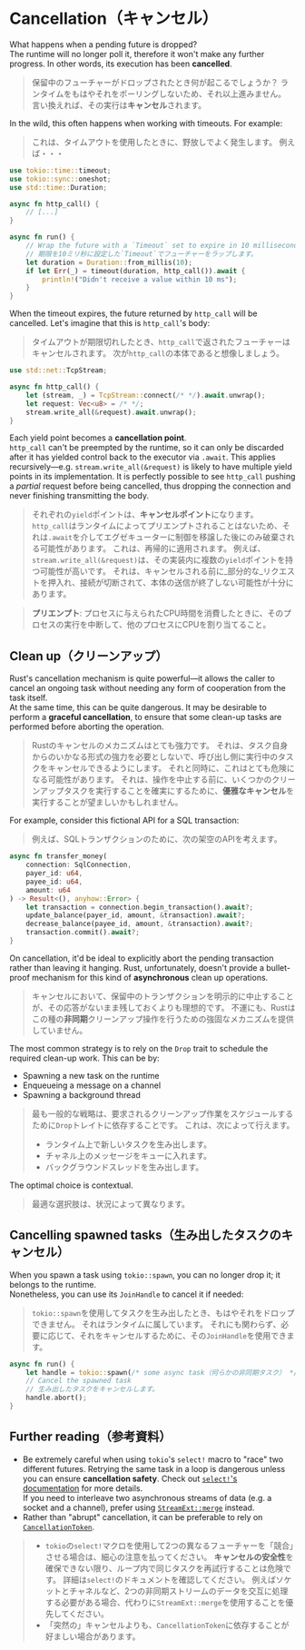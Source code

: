# Cancellation（キャンセル）

What happens when a pending future is dropped?\
The runtime will no longer poll it, therefore it won't make any further progress.
In other words, its execution has been **cancelled**.

> 保留中のフューチャーがドロップされたとき何が起こるでしょうか？
> ランタイムをもはやそれをポーリングしないため、それ以上進みません。
> 言い換えれば、その実行は**キャンセル**されます。

In the wild, this often happens when working with timeouts.
For example:

> これは、タイムアウトを使用したときに、野放しでよく発生します。
> 例えば・・・

```rust
use tokio::time::timeout;
use tokio::sync::oneshot;
use std::time::Duration;

async fn http_call() {
    // [...]
}

async fn run() {
    // Wrap the future with a `Timeout` set to expire in 10 milliseconds.
    // 期限を10ミリ秒に設定した`Timeout`でフューチャーをラップします。
    let duration = Duration::from_millis(10);
    if let Err(_) = timeout(duration, http_call()).await {
        println!("Didn't receive a value within 10 ms");
    }
}
```

When the timeout expires, the future returned by `http_call` will be cancelled.
Let's imagine that this is `http_call`'s body:

> タイムアウトが期限切れしたとき、`http_call`で返されたフューチャーはキャンセルされます。
> 次が`http_call`の本体であると想像しましょう。

```rust
use std::net::TcpStream;

async fn http_call() {
    let (stream, _) = TcpStream::connect(/* */).await.unwrap();
    let request: Vec<u8> = /* */;
    stream.write_all(&request).await.unwrap();
}
```

Each yield point becomes a **cancellation point**.\
`http_call` can't be preempted by the runtime, so it can only be discarded after
it has yielded control back to the executor via `.await`.
This applies recursively—e.g. `stream.write_all(&request)` is likely to have multiple
yield points in its implementation. It is perfectly possible to see `http_call` pushing
a _partial_ request before being cancelled, thus dropping the connection and never
finishing transmitting the body.

> それぞれの`yield`ポイントは、**キャンセルポイント**になります。
> `http_call`はランタイムによってプリエンプトされることはないため、それは`.await`を介してエグゼキューターに制御を移譲した後にのみ破棄される可能性があります。
> これは、再帰的に適用されます。
> 例えば、`stream.write_all(&request)`は、その実装内に複数の`yield`ポイントを持つ可能性が高いです。
> それは、キャンセルされる前に_部分的な_リクエストを押入れ、接続が切断されて、本体の送信が終了しない可能性が十分にあります。

> **プリエンプト**: プロセスに与えられたCPU時間を消費したときに、そのプロセスの実行を中断して、他のプロセスにCPUを割り当てること。

## Clean up（クリーンアップ）

Rust's cancellation mechanism is quite powerful—it allows the caller to cancel an ongoing task
without needing any form of cooperation from the task itself.\
At the same time, this can be quite dangerous. It may be desirable to perform a
**graceful cancellation**, to ensure that some clean-up tasks are performed
before aborting the operation.

> Rustのキャンセルのメカニズムはとても強力です。
> それは、タスク自身からのいかなる形式の強力を必要としないで、呼び出し側に実行中のタスクをキャンセルできるようにします。
> それと同時に、これはとても危険になる可能性があります。
> それは、操作を中止する前に、いくつかのクリーンアップタスクを実行することを確実にするために、**優雅なキャンセル**を実行することが望ましいかもしれません。

For example, consider this fictional API for a SQL transaction:

> 例えば、SQLトランザクションのために、次の架空のAPIを考えます。

```rust
async fn transfer_money(
    connection: SqlConnection,
    payer_id: u64,
    payee_id: u64,
    amount: u64
) -> Result<(), anyhow::Error> {
    let transaction = connection.begin_transaction().await?;
    update_balance(payer_id, amount, &transaction).await?;
    decrease_balance(payee_id, amount, &transaction).await?;
    transaction.commit().await?;
}
```

On cancellation, it'd be ideal to explicitly abort the pending transaction rather
than leaving it hanging.
Rust, unfortunately, doesn't provide a bullet-proof mechanism for this kind of
**asynchronous** clean up operations.

> キャンセルにおいて、保留中のトランザクションを明示的に中止することが、その応答がないまま残しておくよりも理想的です。
> 不運にも、Rustはこの種の**非同期**クリーンアップ操作を行うための強固なメカニズムを提供していません。

The most common strategy is to rely on the `Drop` trait to schedule the required
clean-up work. This can be by:

- Spawning a new task on the runtime
- Enqueueing a message on a channel
- Spawning a background thread

> 最も一般的な戦略は、要求されるクリーンアップ作業をスケジュールするために`Drop`トレイトに依存することです。
> これは、次によって行えます。
>
> - ランタイム上で新しいタスクを生み出します。
> - チャネル上のメッセージをキューに入れます。
> - バックグラウンドスレッドを生み出します。

The optimal choice is contextual.

> 最適な選択肢は、状況によって異なります。

## Cancelling spawned tasks（生み出したタスクのキャンセル）

When you spawn a task using `tokio::spawn`, you can no longer drop it;
it belongs to the runtime.\
Nonetheless, you can use its `JoinHandle` to cancel it if needed:

> `tokio::spawn`を使用してタスクを生み出したとき、もはやそれをドロップできません。
> それはランタイムに属しています。
> それにも関わらず、必要に応じて、それをキャンセルするために、その`JoinHandle`を使用できます。

```rust
async fn run() {
    let handle = tokio::spawn(/* some async task（何らかの非同期タスク） */);
    // Cancel the spawned task
    // 生み出したタスクをキャンセルします。
    handle.abort();
}
```

## Further reading（参考資料）

- Be extremely careful when using `tokio`'s `select!` macro to "race" two different futures.
  Retrying the same task in a loop is dangerous unless you can ensure **cancellation safety**.
  Check out [`select!`'s documentation](https://tokio.rs/tokio/tutorial/select) for more details.\
  If you need to interleave two asynchronous streams of data (e.g. a socket and a channel), prefer using
  [`StreamExt::merge`](https://docs.rs/tokio-stream/latest/tokio_stream/trait.StreamExt.html#method.merge) instead.
- Rather than "abrupt" cancellation, it can be preferable to rely
  on [`CancellationToken`](https://docs.rs/tokio-util/latest/tokio_util/sync/struct.CancellationToken.html).

> - `tokio`の`select!`マクロを使用して2つの異なるフューチャーを「競合」させる場合は、細心の注意を払ってください。
>   **キャンセルの安全性**を確保できない限り、ループ内で同じタスクを再試行することは危険です。
>   詳細は`select!`のドキュメントを確認してください。
>   例えばソケットとチャネルなど、2つの非同期ストリームのデータを交互に処理する必要がある場合、代わりに`StreamExt::merge`を使用することを優先してください。
> - 「突然の」キャンセルよりも、`CancellationToken`に依存することが好ましい場合があります。
